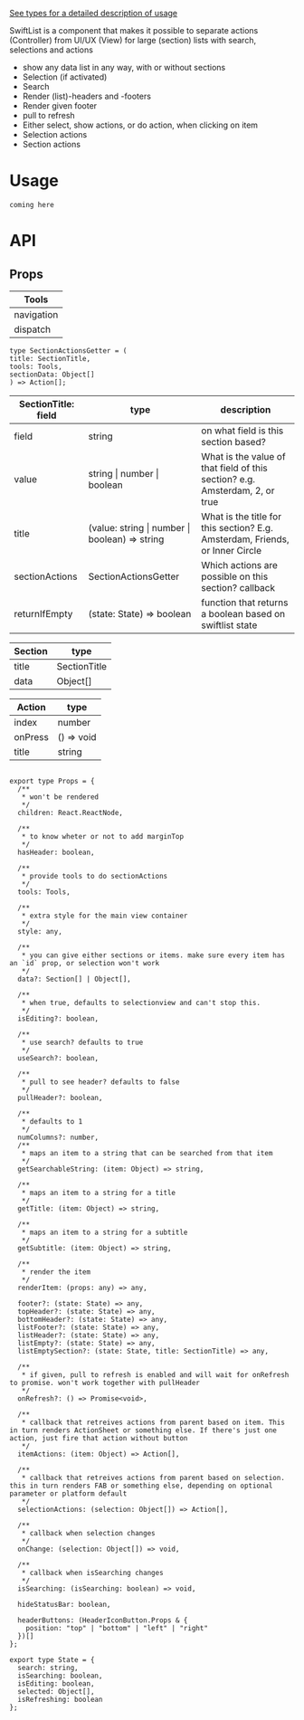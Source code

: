 [See types for a detailed description of usage](./index.js)

SwiftList is a component that makes it possible to separate actions (Controller) from UI/UX (View) for large (section) lists with search, selections and actions

- show any data list in any way, with or without sections
- Selection (if activated)
- Search
- Render (list)-headers and -footers
- Render given footer
- pull to refresh
- Either select, show actions, or do action, when clicking on item
- Selection actions
- Section actions

# Usage

```
coming here
```

# API

## Props

| Tools      |
| ---------- |
| navigation |
| dispatch   |

```
type SectionActionsGetter = (
title: SectionTitle,
tools: Tools,
sectionData: Object[]
) => Action[];
```

| SectionTitle: field | type                                           | description                                                                  |
| ------------------- | ---------------------------------------------- | ---------------------------------------------------------------------------- |
| field               | string                                         | on what field is this section based?                                         |
| value               | string \| number \| boolean                    | What is the value of that field of this section? e.g. Amsterdam, 2, or true  |
| title               | (value: string \| number \| boolean) => string | What is the title for this section? E.g. Amsterdam, Friends, or Inner Circle |
| sectionActions      | SectionActionsGetter                           | Which actions are possible on this section? callback                         |
| returnIfEmpty       | (state: State) => boolean                      | function that returns a boolean based on swiftlist state                     |

| Section | type         |
| ------- | ------------ |
| title   | SectionTitle |
| data    | Object[]     |

| Action  | type       |
| ------- | ---------- |
| index   | number     |
| onPress | () => void |
| title   | string     |

```

export type Props = {
  /**
   * won't be rendered
   */
  children: React.ReactNode,

  /**
   * to know wheter or not to add marginTop
   */
  hasHeader: boolean,

  /**
   * provide tools to do sectionActions
   */
  tools: Tools,

  /**
   * extra style for the main view container
   */
  style: any,

  /**
   * you can give either sections or items. make sure every item has an `id` prop, or selection won't work
   */
  data?: Section[] | Object[],

  /**
   * when true, defaults to selectionview and can't stop this.
   */
  isEditing?: boolean,

  /**
   * use search? defaults to true
   */
  useSearch?: boolean,

  /**
   * pull to see header? defaults to false
   */
  pullHeader?: boolean,

  /**
   * defaults to 1
   */
  numColumns?: number,
  /**
   * maps an item to a string that can be searched from that item
   */
  getSearchableString: (item: Object) => string,

  /**
   * maps an item to a string for a title
   */
  getTitle: (item: Object) => string,

  /**
   * maps an item to a string for a subtitle
   */
  getSubtitle: (item: Object) => string,

  /**
   * render the item
   */
  renderItem: (props: any) => any,

  footer?: (state: State) => any,
  topHeader?: (state: State) => any,
  bottomHeader?: (state: State) => any,
  listFooter?: (state: State) => any,
  listHeader?: (state: State) => any,
  listEmpty?: (state: State) => any,
  listEmptySection?: (state: State, title: SectionTitle) => any,

  /**
   * if given, pull to refresh is enabled and will wait for onRefresh to promise. won't work together with pullHeader
   */
  onRefresh?: () => Promise<void>,

  /**
   * callback that retreives actions from parent based on item. This in turn renders ActionSheet or something else. If there's just one action, just fire that action without button
   */
  itemActions: (item: Object) => Action[],

  /**
   * callback that retreives actions from parent based on selection. this in turn renders FAB or something else, depending on optional parameter or platform default
   */
  selectionActions: (selection: Object[]) => Action[],

  /**
   * callback when selection changes
   */
  onChange: (selection: Object[]) => void,

  /**
   * callback when isSearching changes
   */
  isSearching: (isSearching: boolean) => void,

  hideStatusBar: boolean,

  headerButtons: (HeaderIconButton.Props & {
    position: "top" | "bottom" | "left" | "right"
  })[]
};

export type State = {
  search: string,
  isSearching: boolean,
  isEditing: boolean,
  selected: Object[],
  isRefreshing: boolean
};

```
